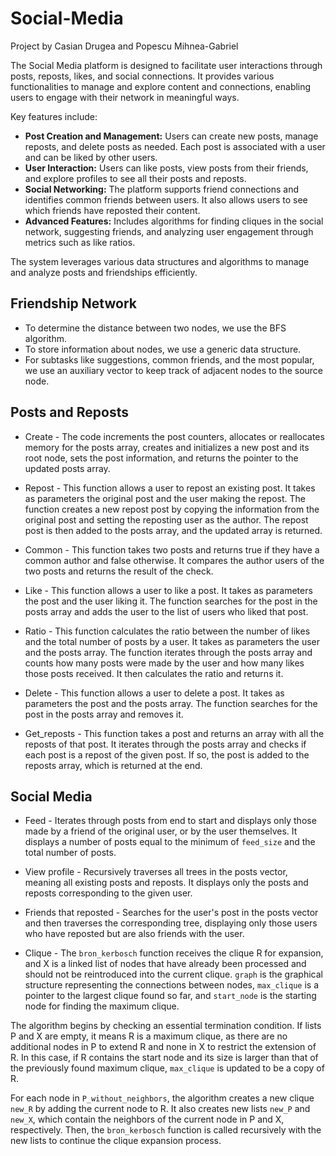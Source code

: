 # Social-Media

Project by Casian Drugea and Popescu Mihnea-Gabriel

The Social Media platform is designed to facilitate user interactions through posts, reposts, likes, and social connections. It provides various functionalities to manage and explore content and connections, enabling users to engage with their network in meaningful ways.

Key features include:

- **Post Creation and Management:** Users can create new posts, manage reposts, and delete posts as needed. Each post is associated with a user and can be liked by other users.
- **User Interaction:** Users can like posts, view posts from their friends, and explore profiles to see all their posts and reposts.
- **Social Networking:** The platform supports friend connections and identifies common friends between users. It also allows users to see which friends have reposted their content.
- **Advanced Features:** Includes algorithms for finding cliques in the social network, suggesting friends, and analyzing user engagement through metrics such as like ratios.

The system leverages various data structures and algorithms to manage and analyze posts and friendships efficiently.

## Friendship Network

* To determine the distance between two nodes, we use the BFS algorithm.
* To store information about nodes, we use a generic data structure.
* For subtasks like suggestions, common friends, and the most popular, we use an auxiliary vector to keep track of adjacent nodes to the source node.

## Posts and Reposts

* Create - The code increments the post counters, allocates or reallocates memory for the posts array, creates and initializes a new post and its root node, sets the post information, and returns the pointer to the updated posts array.

* Repost - This function allows a user to repost an existing post. It takes as parameters the original post and the user making the repost. The function creates a new repost post by copying the information from the original post and setting the reposting user as the author. The repost post is then added to the posts array, and the updated array is returned.

* Common - This function takes two posts and returns true if they have a common author and false otherwise. It compares the author users of the two posts and returns the result of the check.

* Like - This function allows a user to like a post. It takes as parameters the post and the user liking it. The function searches for the post in the posts array and adds the user to the list of users who liked that post.

* Ratio - This function calculates the ratio between the number of likes and the total number of posts by a user. It takes as parameters the user and the posts array. The function iterates through the posts array and counts how many posts were made by the user and how many likes those posts received. It then calculates the ratio and returns it.

* Delete - This function allows a user to delete a post. It takes as parameters the post and the posts array. The function searches for the post in the posts array and removes it.

* Get_reposts - This function takes a post and returns an array with all the reposts of that post. It iterates through the posts array and checks if each post is a repost of the given post. If so, the post is added to the reposts array, which is returned at the end.

## Social Media

* Feed - Iterates through posts from end to start and displays only those made by a friend of the original user, or by the user themselves. It displays a number of posts equal to the minimum of `feed_size` and the total number of posts.

* View profile - Recursively traverses all trees in the posts vector, meaning all existing posts and reposts. It displays only the posts and reposts corresponding to the given user.

* Friends that reposted - Searches for the user's post in the posts vector and then traverses the corresponding tree, displaying only those users who have reposted but are also friends with the user.

* Clique - The `bron_kerbosch` function receives the clique R for expansion, and X is a linked list of nodes that have already been processed and should not be reintroduced into the current clique. `graph` is the graphical structure representing the connections between nodes, `max_clique` is a pointer to the largest clique found so far, and `start_node` is the starting node for finding the maximum clique.

The algorithm begins by checking an essential termination condition. If lists P and X are empty, it means R is a maximum clique, as there are no additional nodes in P to extend R and none in X to restrict the extension of R. In this case, if R contains the start node and its size is larger than that of the previously found maximum clique, `max_clique` is updated to be a copy of R.

For each node in `P_without_neighbors`, the algorithm creates a new clique `new_R` by adding the current node to R. It also creates new lists `new_P` and `new_X`, which contain the neighbors of the current node in P and X, respectively. Then, the `bron_kerbosch` function is called recursively with the new lists to continue the clique expansion process.
